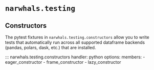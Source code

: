 # `narwhals.testing`

## Constructors

The pytest fixtures in `narwhals.testing.constructors` allow you to write tests that automatically run across all supported dataframe backends (pandas, polars, dask, etc.) that are installed.

::: narwhals.testing.constructors
    handler: python
    options:
      members:
        - eager_constructor
        - frame_constructor
        - lazy_constructor
